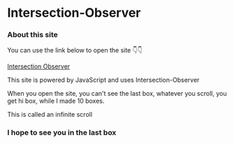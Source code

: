 # Intersection-Observer

### About this site

You can use the link below to open the site 👇👇

[Intersection Observer](https://intersection0bserver.netlify.app/)

This site is powered by JavaScript and uses Intersection-Observer

When you open the site, you can't see the last box, whatever you scroll, you get hi box, while I made 10 boxes.

This is called an infinite scroll

### I hope to see you in the last box
